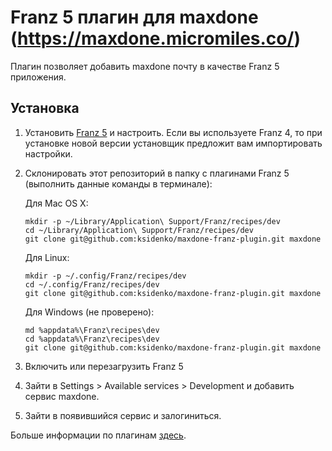 # Franz 5 плагин для maxdone (https://maxdone.micromiles.co/)

Плагин позволяет добавить maxdone почту в качестве Franz 5 приложения.

## Установка

1. Установить [Franz 5](https://meetfranz.com/#download) и настроить. Если вы используете Franz 4, то при установке новой версии установщик предложит вам импортировать настройки.

2. Склонировать этот репозиторий в папку с плагинами Franz 5 (выполнить данные команды в терминале):

    Для Mac OS X:
    ```
    mkdir -p ~/Library/Application\ Support/Franz/recipes/dev
    cd ~/Library/Application\ Support/Franz/recipes/dev
    git clone git@github.com:ksidenko/maxdone-franz-plugin.git maxdone
    ```
    
    Для Linux:
    ```
    mkdir -p ~/.config/Franz/recipes/dev
    cd ~/.config/Franz/recipes/dev 
    git clone git@github.com:ksidenko/maxdone-franz-plugin.git maxdone
    ```
    
    Для Windows (не проверено):
    ```
    md %appdata%\Franz\recipes\dev
    cd %appdata%\Franz\recipes\dev
    git clone git@github.com:ksidenko/maxdone-franz-plugin.git maxdone
    ```

3. Включить или перезагрузить Franz 5

4. Зайти в Settings > Available services > Development и добавить сервис maxdone.

5. Зайти в появившийся сервис и залогиниться.


Больше информации по плагинам [здесь](https://github.com/meetfranz/plugins/tree/master/docs).
